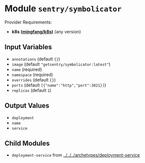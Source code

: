 
# Module `sentry/symbolicator`

Provider Requirements:
* **k8s ([mingfang/k8s](https://registry.terraform.io/providers/mingfang/k8s/latest))** (any version)

## Input Variables
* `annotations` (default `{}`)
* `image` (default `"getsentry/symbolicator:latest"`)
* `name` (required)
* `namespace` (required)
* `overrides` (default `{}`)
* `ports` (default `[{"name":"http","port":3021}]`)
* `replicas` (default `1`)

## Output Values
* `deployment`
* `name`
* `service`

## Child Modules
* `deployment-service` from [../../../archetypes/deployment-service](../../../archetypes/deployment-service)

